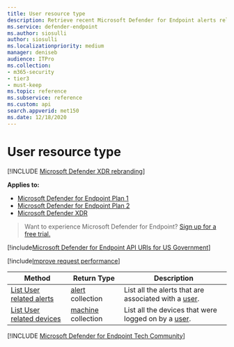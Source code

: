 ```yaml
---
title: User resource type
description: Retrieve recent Microsoft Defender for Endpoint alerts related to users.
ms.service: defender-endpoint
ms.author: siosulli
author: siosulli
ms.localizationpriority: medium
manager: deniseb
audience: ITPro
ms.collection: 
- m365-security
- tier3
- must-keep
ms.topic: reference
ms.subservice: reference
ms.custom: api
search.appverid: met150
ms.date: 12/18/2020
---
```


# User resource type

[!INCLUDE [Microsoft Defender XDR rebranding](../../includes/microsoft-defender.md)]

**Applies to:**
- [Microsoft Defender for Endpoint Plan 1](../microsoft-defender-endpoint.md)
- [Microsoft Defender for Endpoint Plan 2](../microsoft-defender-endpoint.md)
- [Microsoft Defender XDR](/defender-xdr)

> Want to experience Microsoft Defender for Endpoint? [Sign up for a free trial.](https://signup.microsoft.com/create-account/signup?products=7f379fee-c4f9-4278-b0a1-e4c8c2fcdf7e&ru=https://aka.ms/MDEp2OpenTrial?ocid=docs-wdatp-exposedapis-abovefoldlink)

[!include[Microsoft Defender for Endpoint API URIs for US Government](../../includes/microsoft-defender-api-usgov.md)]

[!include[Improve request performance](../../includes/improve-request-performance.md)]

Method|Return Type|Description
---|---|---
[List User related alerts](get-user-related-alerts.md)|[alert](alerts.md) collection|List all the alerts that are associated with a [user](user.md).
[List User related devices](get-user-related-machines.md)|[machine](machine.md) collection|List all the devices that were logged on by a [user](user.md).
[!INCLUDE [Microsoft Defender for Endpoint Tech Community](../../includes/defender-mde-techcommunity.md)]
